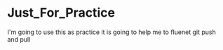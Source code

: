 # Just_For_Practice
I'm going to use this as practice
it is going to help me to fluenet git push and pull

